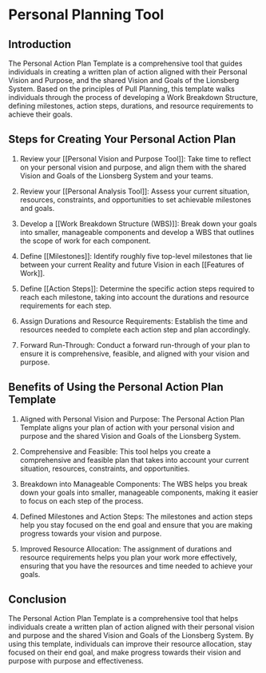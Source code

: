 # Personal Planning Tool

## Introduction

The Personal Action Plan Template is a comprehensive tool that guides individuals in creating a written plan of action aligned with their Personal Vision and Purpose, and the shared Vision and Goals of the Lionsberg System. Based on the principles of Pull Planning, this template walks individuals through the process of developing a Work Breakdown Structure, defining milestones, action steps, durations, and resource requirements to achieve their goals.

## Steps for Creating Your Personal Action Plan

1.  Review your [[Personal Vision and Purpose Tool]]: Take time to reflect on your personal vision and purpose, and align them with the shared Vision and Goals of the Lionsberg System and your teams.
    
2.  Review your [[Personal Analysis Tool]]: Assess your current situation, resources, constraints, and opportunities to set achievable milestones and goals.
    
3.  Develop a [[Work Breakdown Structure (WBS)]]: Break down your goals into smaller, manageable components and develop a WBS that outlines the scope of work for each component.
    
4.  Define [[Milestones]]: Identify roughly five top-level milestones that lie between your current Reality and future Vision in each [[Features of Work]].
    
5.  Define [[Action Steps]]: Determine the specific action steps required to reach each milestone, taking into account the durations and resource requirements for each step.
    
6.  Assign Durations and Resource Requirements: Establish the time and resources needed to complete each action step and plan accordingly.
    
7.  Forward Run-Through: Conduct a forward run-through of your plan to ensure it is comprehensive, feasible, and aligned with your vision and purpose.
    

## Benefits of Using the Personal Action Plan Template

1.  Aligned with Personal Vision and Purpose: The Personal Action Plan Template aligns your plan of action with your personal vision and purpose and the shared Vision and Goals of the Lionsberg System.
    
2.  Comprehensive and Feasible: This tool helps you create a comprehensive and feasible plan that takes into account your current situation, resources, constraints, and opportunities.
    
3.  Breakdown into Manageable Components: The WBS helps you break down your goals into smaller, manageable components, making it easier to focus on each step of the process.
    
4.  Defined Milestones and Action Steps: The milestones and action steps help you stay focused on the end goal and ensure that you are making progress towards your vision and purpose.
    
5.  Improved Resource Allocation: The assignment of durations and resource requirements helps you plan your work more effectively, ensuring that you have the resources and time needed to achieve your goals.
    

## Conclusion

The Personal Action Plan Template is a comprehensive tool that helps individuals create a written plan of action aligned with their personal vision and purpose and the shared Vision and Goals of the Lionsberg System. By using this template, individuals can improve their resource allocation, stay focused on their end goal, and make progress towards their vision and purpose with purpose and effectiveness.